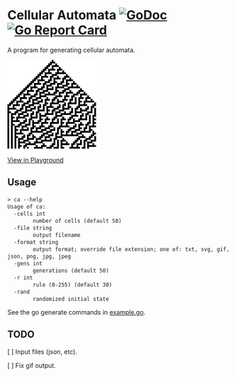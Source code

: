 # Cellular Automata [![GoDoc](https://godoc.org/github.com/jmank88/ca?status.svg)](https://godoc.org/github.com/jmank88/ca) [![Go Report Card](https://goreportcard.com/badge/github.com/jmank88/ca)](https://goreportcard.com/report/github.com/jmank88/ca)

A program for generating cellular automata.

![Rule 30](example/30.png "Rule 30")

[View in Playground](https://jmank88.github.io/ca/playground/?rule=30)

## Usage

```
> ca --help
Usage of ca:
  -cells int
    	number of cells (default 50)
  -file string
    	output filename
  -format string
    	output format; override file extension; one of: txt, svg, gif, json, png, jpg, jpeg
  -gens int
    	generations (default 50)
  -r int
    	rule (0-255) (default 30)
  -rand
    	randomized initial state
```

See the go generate commands in [example.go](example.go).

## TODO

[ ] Input files (json, etc).

[ ] Fix gif output.
